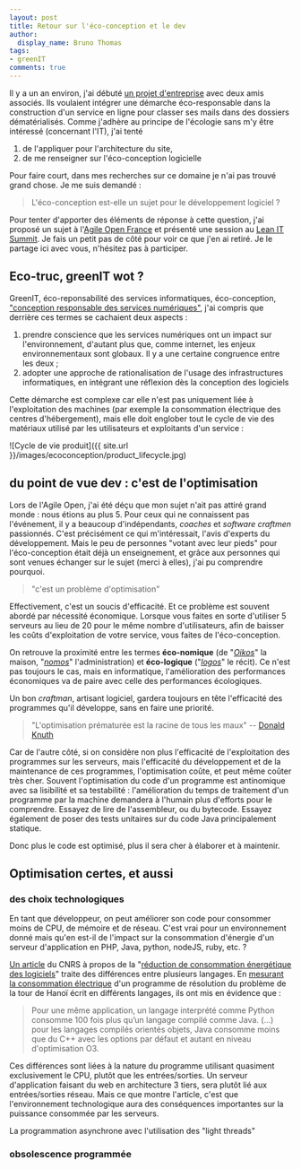 ```yaml
---
layout: post
title: Retour sur l'éco-conception et le dev
author:
  display_name: Bruno Thomas
tags:
- greenIT
comments: true
---
```


Il y a un an environ, j'ai débuté [un projet d'entreprise](https://classe.io) avec deux amis associés. Ils voulaient intégrer une démarche éco-responsable dans la construction d'un service en ligne pour classer ses mails dans des dossiers dématérialisés. Comme j'adhère au principe de l'écologie sans m'y être intéressé (concernant l'IT), j'ai tenté

1. de l'appliquer pour l'architecture du site,
2. de me renseigner sur l'éco-conception logicielle

Pour faire court, dans mes recherches sur ce domaine je n'ai pas trouvé grand chose. Je me suis demandé :

> L'éco-conception est-elle un sujet pour le développement logiciel ?

Pour tenter d'apporter des éléments de réponse à cette question, j'ai proposé un sujet à l'[Agile Open France](http://agileopenfrance.com/) et présenté une session au [Lean IT Summit](http://www.lean-it-summit.com/7178-bruno-thomas). Je fais un petit pas de côté pour voir ce que j'en ai retiré. Je le partage ici avec vous, n'hésitez pas à participer.

## Eco-truc, greenIT wot ?

GreenIT, éco-reponsabilité des services informatiques, éco-conception, ["conception responsable des services numériques"](https://collectif.greenit.fr/), j'ai compris que derrière ces termes se cachaient deux aspects :

1. prendre conscience que les services numériques ont un impact sur l'environnement, d'autant plus que, comme internet, les enjeux environnementaux sont globaux. Il y a une certaine congruence entre les deux ;
2. adopter une approche de rationalisation de l'usage des infrastructures informatiques, en intégrant une réflexion dès la conception des logiciels

Cette démarche est complexe car elle n'est pas uniquement liée à l'exploitation des machines (par exemple la consommation électrique des centres d'hébergement), mais elle doit englober tout le cycle de vie des matériaux utilisé par les utilisateurs et exploitants d'un service :

![Cycle de vie produit]({{ site.url }}/images/ecoconception/product_lifecycle.jpg)

## du point de vue dev : c'est de l'optimisation

Lors de l'Agile Open, j'ai été déçu que mon sujet n'ait pas attiré grand monde : nous étions au plus 5. Pour ceux qui ne connaissent pas l'événement, il y a beaucoup d'indépendants, *coaches* et *software craftmen* passionnés. C'est précisément ce qui m'intéressait, l'avis d'experts du développement. Mais le peu de personnes "votant avec leur pieds" pour l'éco-conception était déjà un enseignement, et grâce aux personnes qui sont venues échanger sur le sujet (merci à elles), j'ai pu comprendre pourquoi.

> "c'est un problème d'optimisation"

Effectivement, c'est un soucis d'efficacité. Et ce problème est souvent abordé par nécessité économique. Lorsque vous faites en sorte d'utiliser 5 serveurs au lieu de 20 pour le même nombre d'utilisateurs, afin de baisser les coûts d'exploitation de votre service, vous faites de l'éco-conception.

On retrouve la proximité entre les termes **éco-nomique** (de "*[Oikos](https://fr.wikipedia.org/wiki/Oikos)*" la maison, "*[nomos](https://fr.wiktionary.org/wiki/nomos)*" l'administration) et **éco-logique** ("*[logos](https://fr.wikipedia.org/wiki/Logos)*" le récit). Ce n'est pas toujours le cas, mais en informatique, l'amélioration des performances économiques va de paire avec celle des performances écologiques.

Un bon *craftman*, artisant logiciel, gardera toujours en tête l'efficacité des programmes qu'il développe, sans en faire une priorité.

> "L'optimisation prématurée est la racine de tous les maux" -- [Donald Knuth](http://wiki.c2.com/?PrematureOptimization)

Car de l'autre côté, si on considère non plus l'efficacité de l'exploitation des programmes sur les serveurs, mais l'efficacité du développement et de la maintenance de ces programmes, l'optimisation coûte, et peut même coûter très cher. Souvent l'optimisation du code d'un programme est antinomique avec sa lisibilité et sa testabilité : l'amélioration du temps de traitement d'un programme par la machine demandera à l'humain plus d'efforts pour le comprendre. Essayez de lire de l'assembleur, ou du bytecode. Essayez également de poser des tests unitaires sur du code Java principalement statique.

Donc plus le code est optimisé, plus il sera cher à élaborer et à maintenir.

## Optimisation certes, et aussi

### des choix technologiques

En tant que développeur, on peut améliorer son code pour consommer moins de CPU, de mémoire et de réseau. C'est vrai pour un environnement donné mais qu'en est-il de l'impact sur la consommation d'énergie d'un serveur d'application en PHP, Java, python, nodeJS, ruby, etc. ?

[Un article](https://hal.inria.fr/hal-00681560v3/document) du CNRS à propos de la "[réduction de consommation énergétique des logiciels](http://www.cnrs.fr/ins2i/spip.php?article2365)" traite des différences entre plusieurs langages. En [mesurant la consommation électrique](http://powerapi.org/) d'un programme de résolution du problème de la tour de Hanoï écrit en différents langages, ils ont mis en évidence que :

> Pour une même application, un langage interprété comme Python consomme 100 fois plus qu’un langage compilé comme Java. (...) pour les langages compilés orientés objets, Java consomme moins que du C++ avec les options par défaut et autant en niveau d'optimisation O3.

Ces différences sont liées à la nature du programme utilisant quasiment exclusivement le CPU, plutôt que les entrées/sorties. Un serveur d'application faisant du web en architecture 3 tiers, sera plutôt lié aux entrées/sorties réseau. Mais ce que montre l'article, c'est que l'environnement technologique aura des conséquences importantes sur la puissance consommée par les serveurs.

La programmation asynchrone avec l'utilisation des "light threads"



### obsolescence programmée

